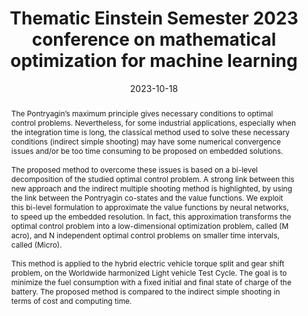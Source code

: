 ---
title: Thematic Einstein Semester 2023 conference on mathematical optimization for machine learning

event: Thematic Einstein Semester 2023 conference on mathematical optimization for machine learning
event_url: https://mathplus.de/topic-development-lab/tes-summer-2023/final-conference/

location: Berlin, Germany

summary: Bi-level optimal control method and its application to the hybrid electric vehicle torque split and gear shift problem
abstract: 'The Pontryagin’s maximum principle gives necessary conditions to optimal control problems. Nevertheless, for some industrial applications, especially when the integration time is long, the classical method used to solve these necessary conditions (indirect simple shooting) may have some numerical convergence issues and/or be too time consuming to be proposed on embedded solutions. \

\

The proposed method to overcome these issues is based on a bi-level decomposition of the studied optimal control problem. A strong link between this new approach and the indirect multiple shooting method is highlighted, by using the link between the Pontryagin co-states and the value functions. We exploit this bi-level formulation to approximate the value functions by neural networks, to speed up the embedded resolution. In fact, this approximation transforms the optimal control problem into a low-dimensional optimization problem, called (M acro), and N independent optimal control problems on smaller time intervals, called (Micro). \

\

This method is applied to the hybrid electric vehicle torque split and gear shift problem, on the Worldwide harmonized Light vehicle Test Cycle. The goal is to minimize the fuel consumption with a fixed initial and final state of charge of the battery. The proposed method is compared to the indirect simple shooting in terms of cost and computing time.'

# Talk start and end times.
#   End time can optionally be hidden by prefixing the line with `#`.
date: '2023-10-18'
date_end: '2023-10-20'
all_day: true

# Schedule page publish date (NOT talk date).
publishDate: '2024-04-08'

authors: 
- Olivier Cots
- Rémy Dutto
- Sophie Jan
- Serge Laporte

tags:
- Optimal control
- Bilevel optimal control
- Neural network

# Is this a featured talk? (true/false)
featured: false
url_code: ''
url_pdf: uploads/2023_GDR_MOA.pdf
url_slides: ''
url_video: ''
---